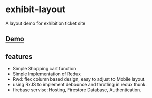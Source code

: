# exhibit-layout
 A layout demo for exhibition ticket site
 
## [Demo](https://exhibit-layout.web.app/)

## features
 - Simple Shopping cart function
 - Simple Implementation of Redux
 - Rwd: flex column based design, easy to adjust to Mobile layout.
 - using RxJS to implement debounce and throtling in redux thunk.
 - firebase servise: Hosting, Firestore Database, Authentication.

 
 
